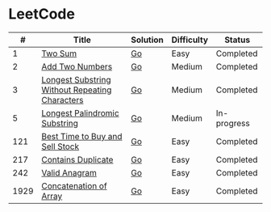 # LeetCode 

| # | Title | Solution | Difficulty | Status |
|---|-------|----------|------------|--------|
|1|[Two Sum](./leetcode/0001.two_sum/README.md)|[Go](./leetcode/0001.two_sum/1.two_sum.go)|Easy|Completed|
|2|[Add Two Numbers](./leetcode/0002.add_two_numbers/README.md)|[Go](./leetcode/0002.add_two_numbers/2.add_two_numbers.go)|Medium|Completed|
|3|[Longest Substring Without Repeating Characters](./leetcode/0003.longest_substring_without_repeating_characters/README.md)|[Go](./leetcode/0003.longest_substring_without_repeating_characters/3.longest_susbtring_without_repeating.go)|Medium|Completed|
|5|[Longest Palindromic Substring](./leetcode/0005.longest_palindromic_substring/README.md)|[Go](./leetcode/0005.longest_palindromic_substring/5.longest_palindromic_substring.go)|Medium|In-progress|
|121|[Best Time to Buy and Sell Stock](./leetcode/0121.best_time_to_buy_and_sell_stock/README.md)|[Go](./leetcode/0121.best_time_to_buy_and_sell_stock/121.best_time_to_buy_and_sell_stock.go)|Easy|Completed|
|217|[Contains Duplicate](./leetcode/0217.contains_duplicate/README.md)|[Go](./leetcode/0217.contains_duplicate/217.contains_duplicate.go)|Easy|Completed|
|242|[Valid Anagram](./leetcode/0242.valid_anagram/README.md)|[Go](./leetcode/0242.valid_anagram/242.valid_anagram.go)|Easy|Completed|
|1929|[Concatenation of Array](./leetcode/1929.concatenation_of_array/README.md)|[Go](./leetcode/1929.concatenation_of_array/1929.concatenation_of_array.go)|Easy|Completed|
